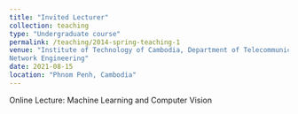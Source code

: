 ```yaml
---
title: "Invited Lecturer"
collection: teaching
type: "Undergraduate course"
permalink: /teaching/2014-spring-teaching-1
venue: "Institute of Technology of Cambodia, Department of Telecommunication and
Network Engineering"
date: 2021-08-15
location: "Phnom Penh, Cambodia"
---
```


Online Lecture: Machine Learning and Computer Vision


